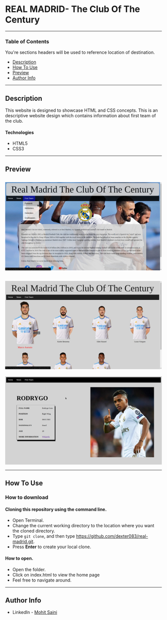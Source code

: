 # REAL MADRID- The Club Of The Century

---

### Table of Contents
You're sections headers will be used to reference location of destination.

- [Description](#description)
- [How To Use](#how-to-use)
- [Preview](#Preview)
- [Author Info](#author-info)

---

## Description

This website is designed to showcase HTML and CSS concepts.
This is an descriptive website design which contains information about first team of the club.

#### Technologies

- HTML5
- CSS3

---
## Preview
![Home](preview/home.jpg)
---
![Player Selection Page](preview/player_selection_page.jpg)
---
![Player Information Page](preview/individual_player_info_page.jpg)

---

## How To Use

### How to download

#### Cloning this repository using the command line.

- Open Terminal.
- Change the current working directory to the location where you want the cloned directory.
- Type ``git clone``, and then type https://github.com/dexter083/real-madrid.git.
- Press **Enter** to create your local clone.

#### How to open.
- Open the folder.
- Click on index.html to view the home page
- Feel free to navigate around.

---

## Author Info

- LinkedIn - [Mohit Saini](https://www.linkedin.com/in/mohitsaini083/)
